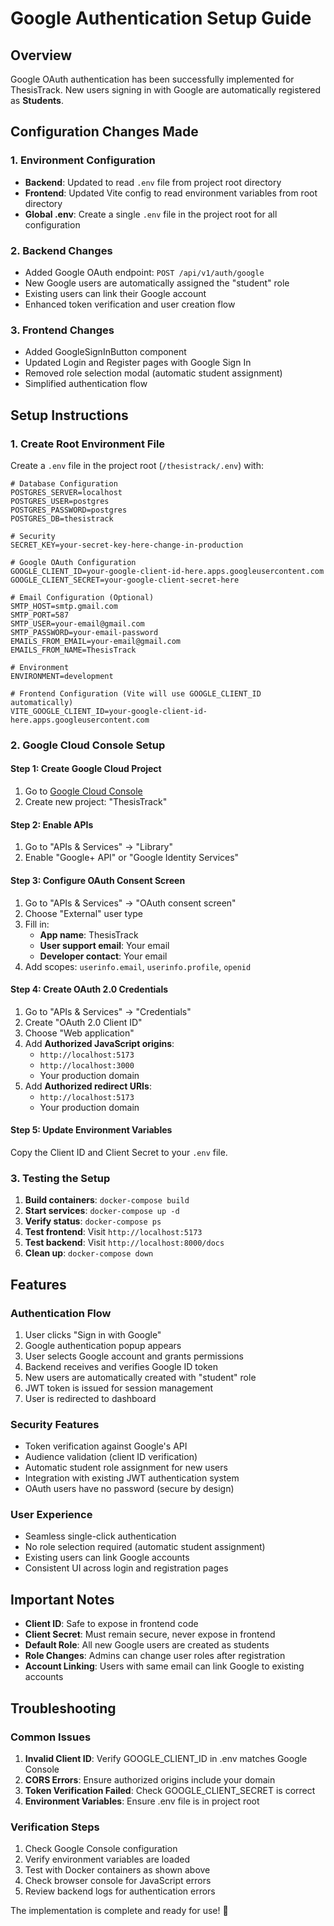 # Google Authentication Setup Guide

## Overview
Google OAuth authentication has been successfully implemented for ThesisTrack. New users signing in with Google are automatically registered as **Students**.

## Configuration Changes Made

### 1. Environment Configuration
- **Backend**: Updated to read `.env` file from project root directory
- **Frontend**: Updated Vite config to read environment variables from root directory
- **Global .env**: Create a single `.env` file in the project root for all configuration

### 2. Backend Changes
- Added Google OAuth endpoint: `POST /api/v1/auth/google`
- New Google users are automatically assigned the "student" role
- Existing users can link their Google account
- Enhanced token verification and user creation flow

### 3. Frontend Changes
- Added GoogleSignInButton component
- Updated Login and Register pages with Google Sign In
- Removed role selection modal (automatic student assignment)
- Simplified authentication flow

## Setup Instructions

### 1. Create Root Environment File
Create a `.env` file in the project root (`/thesistrack/.env`) with:

```env
# Database Configuration
POSTGRES_SERVER=localhost
POSTGRES_USER=postgres
POSTGRES_PASSWORD=postgres
POSTGRES_DB=thesistrack

# Security
SECRET_KEY=your-secret-key-here-change-in-production

# Google OAuth Configuration
GOOGLE_CLIENT_ID=your-google-client-id-here.apps.googleusercontent.com
GOOGLE_CLIENT_SECRET=your-google-client-secret-here

# Email Configuration (Optional)
SMTP_HOST=smtp.gmail.com
SMTP_PORT=587
SMTP_USER=your-email@gmail.com
SMTP_PASSWORD=your-email-password
EMAILS_FROM_EMAIL=your-email@gmail.com
EMAILS_FROM_NAME=ThesisTrack

# Environment
ENVIRONMENT=development

# Frontend Configuration (Vite will use GOOGLE_CLIENT_ID automatically)
VITE_GOOGLE_CLIENT_ID=your-google-client-id-here.apps.googleusercontent.com
```

### 2. Google Cloud Console Setup

#### Step 1: Create Google Cloud Project
1. Go to [Google Cloud Console](https://console.cloud.google.com/)
2. Create new project: "ThesisTrack"

#### Step 2: Enable APIs
1. Go to "APIs & Services" → "Library"
2. Enable "Google+ API" or "Google Identity Services"

#### Step 3: Configure OAuth Consent Screen
1. Go to "APIs & Services" → "OAuth consent screen"
2. Choose "External" user type
3. Fill in:
   - **App name**: ThesisTrack
   - **User support email**: Your email
   - **Developer contact**: Your email
4. Add scopes: `userinfo.email`, `userinfo.profile`, `openid`

#### Step 4: Create OAuth 2.0 Credentials
1. Go to "APIs & Services" → "Credentials"
2. Create "OAuth 2.0 Client ID"
3. Choose "Web application"
4. Add **Authorized JavaScript origins**:
   - `http://localhost:5173`
   - `http://localhost:3000`
   - Your production domain
5. Add **Authorized redirect URIs**:
   - `http://localhost:5173`
   - Your production domain

#### Step 5: Update Environment Variables
Copy the Client ID and Client Secret to your `.env` file.

### 3. Testing the Setup

1. **Build containers**: `docker-compose build`
2. **Start services**: `docker-compose up -d`
3. **Verify status**: `docker-compose ps`
4. **Test frontend**: Visit `http://localhost:5173`
5. **Test backend**: Visit `http://localhost:8000/docs`
6. **Clean up**: `docker-compose down`

## Features

### Authentication Flow
1. User clicks "Sign in with Google"
2. Google authentication popup appears
3. User selects Google account and grants permissions
4. Backend receives and verifies Google ID token
5. New users are automatically created with "student" role
6. JWT token is issued for session management
7. User is redirected to dashboard

### Security Features
- Token verification against Google's API
- Audience validation (client ID verification)
- Automatic student role assignment for new users
- Integration with existing JWT authentication system
- OAuth users have no password (secure by design)

### User Experience
- Seamless single-click authentication
- No role selection required (automatic student assignment)
- Existing users can link Google accounts
- Consistent UI across login and registration pages

## Important Notes

- **Client ID**: Safe to expose in frontend code
- **Client Secret**: Must remain secure, never expose in frontend
- **Default Role**: All new Google users are created as students
- **Role Changes**: Admins can change user roles after registration
- **Account Linking**: Users with same email can link Google to existing accounts

## Troubleshooting

### Common Issues
1. **Invalid Client ID**: Verify GOOGLE_CLIENT_ID in .env matches Google Console
2. **CORS Errors**: Ensure authorized origins include your domain
3. **Token Verification Failed**: Check GOOGLE_CLIENT_SECRET is correct
4. **Environment Variables**: Ensure .env file is in project root

### Verification Steps
1. Check Google Console configuration
2. Verify environment variables are loaded
3. Test with Docker containers as shown above
4. Check browser console for JavaScript errors
5. Review backend logs for authentication errors

The implementation is complete and ready for use! 🎉
